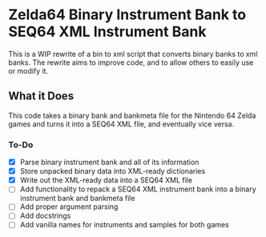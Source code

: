 # Zelda64 Binary Instrument Bank to SEQ64 XML Instrument Bank
This is a WIP rewrite of a bin to xml script that converts binary banks to xml banks. The rewrite aims to improve code, and to allow others to easily use or modify it.

## What it Does
This code takes a binary bank and bankmeta file for the Nintendo 64 Zelda games and turns it into a SEQ64 XML file, and eventually vice versa.

### To-Do
- [x] Parse binary instrument bank and all of its information
- [x] Store unpacked binary data into XML-ready dictionaries
- [x] Write out the XML-ready data into a SEQ64 XML file
- [ ] Add functionality to repack a SEQ64 XML instrument bank into a binary instrument bank and bankmeta file
- [ ] Add proper argument parsing
- [ ] Add docstrings
- [ ] Add vanilla names for instruments and samples for both games
